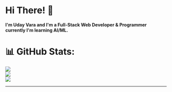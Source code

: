 <h1>Hi There! 👋</h1>
<h4>I'm Uday Vara and I'm a Full-Stack Web Developer & Programmer currently I'm learning AI/ML.</h4>

# 📊 GitHub Stats:
![](https://github-readme-stats.vercel.app/api?username=UV26320&theme=omni&hide_border=false&include_all_commits=false&count_private=false)<br/>
![](https://github-readme-streak-stats.herokuapp.com/?user=UV26320&theme=omni&hide_border=false)<br/>
![](https://github-readme-stats.vercel.app/api/top-langs/?username=UV26320&theme=omni&hide_border=false&include_all_commits=false&count_private=false&layout=compact)

<hr/>

<!-- Proudly created with GPRM ( https://gprm.itsvg.in ) -->
